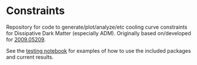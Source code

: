 # Constraints

Repository for code to generate/plot/analyze/etc cooling curve constraints for Dissipative Dark Matter (especially ADM). Originally based on/developed for [2009.05209](https://arxiv.org/abs/2009.05209).

See the [testing notebook](https://github.com/mtryan83/constraints/blob/main/testing.ipynb) for examples of how to use the included packages and current results.